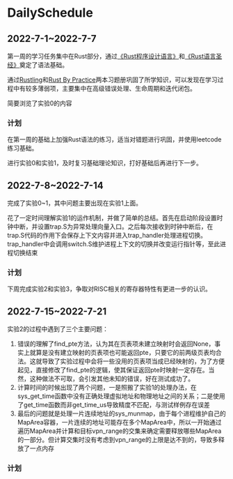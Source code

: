 # DailySchedule

## 2022-7-1~2022-7-7

第一周的学习任务集中在Rust部分，通过[《Rust程序设计语言》](https://rustwiki.org/zh-CN/book/title-page.html)和[《Rust语言圣经》](https://course.rs/about-book.html)奠定了语法基础。

通过[Rustling](https://github.com/rust-lang/rustlings)和[Rust By Practice](https://zh.practice.rs/why-exercise.html)两本习题册巩固了所学知识，可以发现在学习过程中有较多薄弱项，主要集中在高级错误处理、生命周期和迭代闭包。

简要浏览了实验0的内容

### 计划

在第一周的基础上加强Rust语法的练习，适当对错题进行巩固，并使用leetcode练习基础。

进行实验0和实验1，及时复习基础理论知识，打好基础后再进行下一步。

## 2022-7-8~2022-7-14

完成了实验0~1，其中问题主要出现在实验1上面。

花了一定时间理解实验1的运作机制，并做了简单的总结。首先在启动阶段设置时钟中断，并设置trap.S为异常处理向量入口。之后每次接收到时钟中断后，在trap.S代码的作用下会保存上下文内容并进入trap_handler处理进程切换。trap_handler中会调用switch.S维护进程上下文的切换并改变运行指针等，至此进程切换结束

### 计划

下周完成实验2和实验3，争取对RISC相关的寄存器特性有更进一步的认识。

## 2022-7-15~2022-7-21

实验2的过程中遇到了三个主要问题：

1. 错误的理解了find_pte方法，认为其在页表项未建立映射时会返回None，事实上就算是没有建立映射的页表项也可能返回pte，只要它的前两级页表均合法。这就导致了实验过程中会将一些没用的页表项当成已经映射的，为了方便起见，直接修改了find_pte的逻辑，使其保证返回pte时映射一定存在。当然，这种做法不可取，会引发其他未知的错误，好在测试成功了。
2. 计算时间的时候出现了两个问题，一是照搬了实验1的处理办法，在sys_get_time函数中没有正确处理虚拟地址和物理地址之间的关系；二是使用了get_time函数而非get_time_us导致精度不匹配，与测试样例存在误差
3. 最后的问题就是处理一片连续地址的sys_munmap，由于每个进程维护自己的MapArea容器，一片连续的地址可能存在多个MapArea中，所以一开始通过遍历MapArea并计算和目标vpn_range的交集来确定需要释放哪些MapArea的一部分。但计算交集时没有考虑到vpn_range的上限是达不到的，导致多释放了一点内存

### 计划



